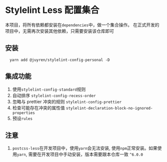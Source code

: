 # Stylelint Less 配置集合

本项目，将所有依赖都安装在`dependencies`中，做一个集合操作。
在正式开发的项目中，无需再次安装其他依赖，只需要安装该仓库即可

## 安装

```shell
  yarn add @juyren/stylelint-config-personal -D
```

## 集成功能

1. 使用`stylelint-config-standard`规则
2. 自动排序 `stylelint-config-recess-order`
3. 忽略与 prettier 冲突的规则 `stylelint-config-prettier`
4. 检查可能存在冲突的属性值 `stylelint-declaration-block-no-ignored-properties`
5. 预设`rules`

## 注意

1. `postcss-less`在开发项目中，使用`yarn`会无法安装, 使用`npm`正常安装。如果使用`yarn`, 需要在开发项目中手动安装，版本需要跟本仓库一致 `^6.0.0`
